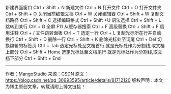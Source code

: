 新建界面窗口 Ctrl + Shift + N
新建文件 Ctrl + N
打开文件 Ctrl + O
打开文件夹 Ctrl + Shift + O
关闭当前编辑文档 Ctrl + W
关闭编辑器 Ctrl + Shift + W
复制文档路径 Ctrl + Shift + C
选择编码格式 Ctrl + Shift +U
语法选择 Ctrl + Shift + L
跳转到某行 Ctrl + G
全屏 F11
从缓存器搜索 Ctrl + F
高级替换 Ctrl + Shift + F
启用注释 Ctrl + /
文件跳转面板 Ctrl + T
选定一行 Ctrl + L
复制光标所在行并自动换行 Ctrl + Shift + D
删除一行 Ctrl + Shift + K
删除光标处至词尾 Ctrl + Del
切换编辑的标签页 Ctrl + Tab
选定光标处至文档首行 就是光标处作为分割线,取文档上部分 Ctrl + Shift + Home
选定光标处至文档尾行 就是光标处作为分割线,取文档下部分 Ctrl + Shfit + End

---

作者：MangoStudio
来源：CSDN
原文：https://blog.csdn.net/qq_30993595/article/details/81712120
版权声明：本文为博主原创文章，转载请附上博文链接！
